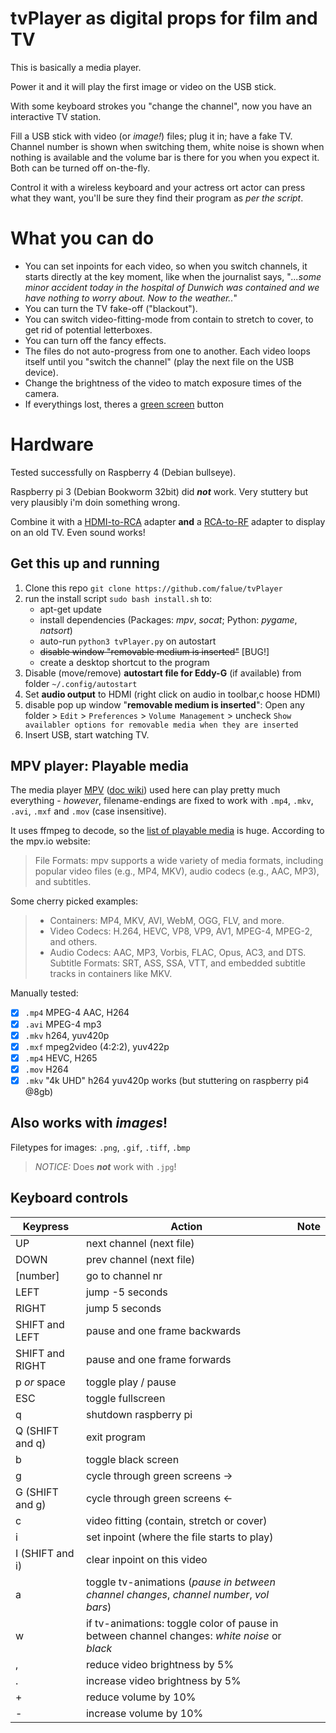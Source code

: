 # tvPlayer as digital props for film and TV
This is basically a media player.

Power it and it will play the first image or video on the USB stick.

With some keyboard strokes you "change the channel", now you have an interactive TV station.

Fill a USB stick with video (or *image!*) files; plug it in; have a fake TV.
Channel number is shown when switching them, white noise is shown when nothing is available and the volume bar is there for you when you expect it. Both can be turned off on-the-fly.

Control it with a wireless keyboard and your actress ort actor can press what they want, you'll be sure they find their program as *per the script*.

# What you can do
- You can set inpoints for each video, so when you switch channels, it starts directly at the key moment, like when the journalist says, "*...some minor accident today in the hospital of Dunwich was contained and we have nothing to worry about. Now to the weather..*"
- You can turn the TV fake-off ("blackout").
- You can switch video-fitting-mode from contain to stretch to cover, to get rid of potential letterboxes.
- You can turn off the fancy effects. 
- The files do not auto-progress from one to another. Each video loops itself until you "switch the channel" (play the next file on the USB device).
- Change the brightness of the video to match exposure times of the camera.
- If everythings lost, theres a [green screen](assets/greenscreen/) button

# Hardware
Tested successfully on Raspberry 4 (Debian bullseye).

Raspberry pi 3 (Debian Bookworm 32bit) did ***not*** work. Very stuttery but very plausibly i'm doin something wrong.

Combine it with a [HDMI-to-RCA](https://www.amazon.de/QGECEN-Cinch-Adapter-Konverter-Kabel/dp/B09JVHHXMV/) adapter **and** a [RCA-to-RF](https://aliexpress.com/item/1005002132207554.html) adapter to display on an old TV. Even sound works!

## Get this up and running
1. Clone this repo `git clone https://github.com/falue/tvPlayer`
2. run the install script `sudo bash install.sh` to:
    - apt-get update
    - install dependencies (Packages: *mpv*, *socat*; Python: *pygame*, *natsort*)
    - auto-run `python3 tvPlayer.py` on autostart
    - ~~disable window "removable medium is inserted"~~ [BUG!]
    - create a desktop shortcut to the program
3. Disable (move/remove) **autostart file for Eddy-G** (if available) from folder `~/.config/autostart`
4. Set **audio output** to HDMI (right click on audio in toolbar,c hoose HDMI)
5. disable pop up window "**removable medium is inserted**": Open any folder > `Edit` > `Preferences` > `Volume Management` > uncheck `Show availabler options for removable media when they are inserted`
6. Insert USB, start watching TV.

## MPV player: Playable media
The media player [MPV](https://mpv.io/) ([doc wiki](https://github.com/mpv-player/mpv/wiki)) used here can play pretty much everything -
*however*, filename-endings are fixed to work with `.mp4`, `.mkv`, `.avi`, `.mxf` and `.mov` (case insensitive).

It uses ffmpeg to decode, so the [list of playable media](https://ffmpeg.org/general.html#Supported-File-Formats_002c-Codecs-or-Features) is huge.
According to the mpv.io website:
> File Formats: mpv supports a wide variety of media formats, including popular video files (e.g., MP4, MKV), audio codecs (e.g., AAC, MP3), and subtitles.

Some cherry picked examples:
> - Containers: MP4, MKV, AVI, WebM, OGG, FLV, and more.
> - Video Codecs: H.264, HEVC, VP8, VP9, AV1, MPEG-4, MPEG-2, and others.
> - Audio Codecs: AAC, MP3, Vorbis, FLAC, Opus, AC3, and DTS.
> Subtitle Formats: SRT, ASS, SSA, VTT, and embedded subtitle tracks in containers like MKV.

Manually tested:
- [x] `.mp4` MPEG-4 AAC, H264
- [x] `.avi` MPEG-4 mp3
- [x] `.mkv` h264, yuv420p
- [x] `.mxf` mpeg2video (4:2:2), yuv422p
- [x] `.mp4` HEVC, H265
- [x] `.mov` H264
- [x] `.mkv` "4k UHD" h264 yuv420p works (but stuttering on raspberry pi4 @8gb) 

## Also works with *images*!
Filetypes for images: `.png`, `.gif`, `.tiff`, `.bmp`
> *NOTICE:* Does ***not*** work with `.jpg`!

## Keyboard controls

| Keypress        | Action                                                 | Note |
| --------------- | ------------------------------------------------------ | ---- |
| UP              | next channel (next file)                               |      |
| DOWN            | prev channel (next file)                               |      |
| [number]        | go to channel nr                                       |      |
| LEFT            | jump -5 seconds                                        |      |
| RIGHT           | jump 5 seconds                                         |      |
| SHIFT and LEFT  | pause and one frame backwards                          |      |
| SHIFT and RIGHT | pause and one frame forwards                           |      |
| p *or* space    | toggle play / pause                                    |      |
| ESC             | toggle fullscreen                                      |      |
| q               | shutdown raspberry pi                                  |      |
| Q (SHIFT and q) | exit program                                           |      |
| b               | toggle black screen                                    |      |
| g               | cycle through green screens →                          |      |
| G (SHIFT and g) | cycle through green screens ←                          |      |
| c               | video fitting (contain, stretch or cover)              |      |
| i               | set inpoint (where the file starts to play)            |      |
| I (SHIFT and i) | clear inpoint on this video                            |      |
| a               | toggle tv-animations (*pause in between channel changes*, *channel number*, *vol bars*) |      |
| w               | if tv-animations: toggle color of pause in between channel changes: *white noise* or *black*  |      |
| ,               | reduce video brightness by 5%                          |      |
| .               | increase video brightness by 5%                        |      |
| +               | reduce volume by 10%                                   |      |
| -               | increase volume by 10%                                 |      |
